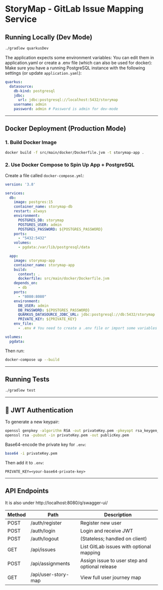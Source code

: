 # StoryMap - GitLab Issue Mapping Service

## Running Locally (Dev Mode)

```bash
./gradlew quarkusDev
```
The application expects some environment variables: You can edit them in application.yaml or create a .env file (which can also be used for docker):
Make sure you have a running PostgreSQL instance with the following settings (or update `application.yaml`):

```yaml
quarkus:
  datasource:
    db-kind: postgresql
    jdbc:
      url: jdbc:postgresql://localhost:5432/storymap
    username: admin
    password: admin # Password is admin for dev-mode
```

---

## Docker Deployment (Production Mode)

### 1. Build Docker Image

```bash
docker build -f src/main/docker/Dockerfile.jvm -t storymap-app .
```

### 2. Use Docker Compose to Spin Up App + PostgreSQL

Create a file called `docker-compose.yml`:

```yaml
version: '3.8'

services:
  db:
    image: postgres:15
    container_name: storymap-db
    restart: always
    environment:
      POSTGRES_DB: storymap
      POSTGRES_USER: admin
      POSTGRES_PASSWORD: ${POSTGRES_PASSWORD}
    ports:
      - "5432:5432"
    volumes:
      - pgdata:/var/lib/postgresql/data

  app:
    image: storymap-app
    container_name: storymap-app
    build:
      context: .
      dockerfile: src/main/docker/Dockerfile.jvm
    depends_on:
      - db
    ports:
      - "8080:8080"
    environment:
      DB_USER: admin
      DB_PASSWORD: ${POSTGRES_PASSWORD}
      QUARKUS_DATASOURCE_JDBC_URL: jdbc:postgresql://db:5432/storymap
      PRIVATE_KEY: ${PRIVATE_KEY}
    env_file:
      - .env # You need to create a .env file or import some variables

volumes:
  pgdata:
```

Then run:

```bash
docker-compose up --build
```

---

## Running Tests

```bash
./gradlew test
```

---

## 🔐 JWT Authentication

To generate a new keypair:

```bash
openssl genpkey -algorithm RSA -out privateKey.pem -pkeyopt rsa_keygen_bits:2048
openssl rsa -pubout -in privateKey.pem -out publicKey.pem
```

Base64-encode the private key for `.env`:

```bash
base64 -i privateKey.pem
```

Then add it to `.env`:

```
PRIVATE_KEY=<your-base64-private-key>
```

---

## API Endpoints
It is also under http://localhost:8080/q/swagger-ui/

| Method | Path                    | Description                                      |
|--------|-------------------------|--------------------------------------------------|
| POST   | /auth/register          | Register new user                                |
| POST   | /auth/login             | Login and receive JWT                            |
| POST   | /auth/logout            | (Stateless; handled on client)                   |
| GET    | /api/issues             | List GitLab issues with optional mapping         |
| POST   | /api/assignments        | Assign issue to user step and optional release   |
| GET    | /api/user-story-map     | View full user journey map                       |


